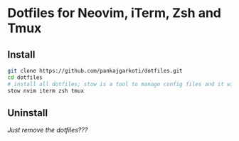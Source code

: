 # Dotfiles for Neovim, iTerm, Zsh and Tmux

## Install

```bash
git clone https://github.com/pankajgarkoti/dotfiles.git
cd dotfiles
# install all dotfiles; stow is a tool to manage config files and it will create symlinks to the files in the dotfiles directory
stow nvim iterm zsh tmux
```

## Uninstall

*Just remove the dotfiles???*
